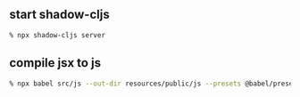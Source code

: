 ## start shadow-cljs
```bash
% npx shadow-cljs server
```

## compile jsx to js
```bash
% npx babel src/js --out-dir resources/public/js --presets @babel/preset-env,@babel/preset-react
```
